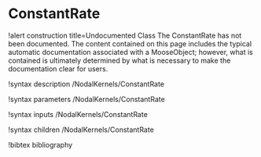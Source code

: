 <!-- MOOSE Documentation Stub: Remove this when content is added. -->

# ConstantRate

!alert construction title=Undocumented Class
The ConstantRate has not been documented. The content contained on this page includes the
typical automatic documentation associated with a MooseObject; however, what is contained is
ultimately determined by what is necessary to make the documentation clear for users.

!syntax description /NodalKernels/ConstantRate

!syntax parameters /NodalKernels/ConstantRate

!syntax inputs /NodalKernels/ConstantRate

!syntax children /NodalKernels/ConstantRate

!bibtex bibliography
